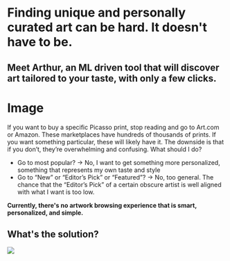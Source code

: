 # Finding unique and personally curated art can be hard. It doesn't have to be. 

## Meet Arthur, an ML driven tool that will discover art tailored to your taste, with only a few clicks.

# Image

If you want to buy a specific Picasso print, stop reading and go to Art.com or Amazon. These marketplaces have hundreds of thousands of prints. If you want something particular, these will likely have it. The downside is that if you don’t, they’re overwhelming and confusing. What should I do?

- Go to most popular? → No, I want to get something more personalized, something that represents my own taste and style
- Go to “New” or “Editor’s Pick” or “Featured”? → No, too general. The chance that the “Editor’s Pick” of a certain obscure artist is well aligned with what I want is too low. 

**Currently, there's no artwork browsing experience that is smart, personalized, and simple.**

## What's the solution? 

![](image.png)

